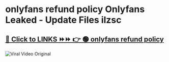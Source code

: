 
 # onlyfans refund policy Onlyfans Leaked - Update Files ilzsc

## <h2><a href="https://clipsfans.com/onlyfans_refund_policy&ref=git">🔗 Click to LINKS ⏩⏩ 👉 🟢 onlyfans refund policy </a></h2>

<a href="https://clipsfans.com/onlyfans_refund_policy&ref=git" rel="nofollow" data-target="animated-image.originalLink"><img src="https://i.ibb.co.com/xMMVF88/686577567.gif" alt="Viral Video Original" style="max-width: 100%; display: inline-block;" data-target="animated-image.originalImage"></a>

